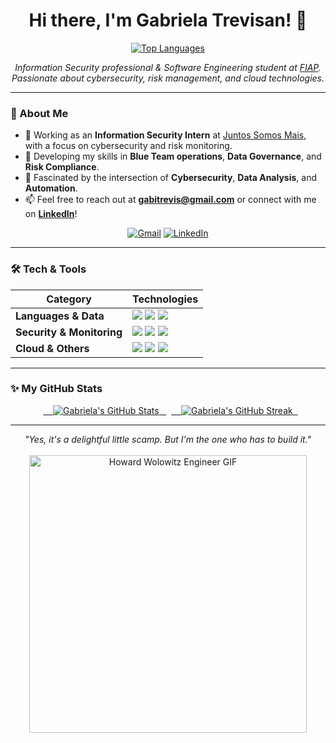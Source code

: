 <div align="center">

# Hi there, I'm Gabriela Trevisan! 👋

<a href="https://github.com/gabitrevisan">
  <img src="https://github-readme-stats.vercel.app/api/top-langs/?username=gabitrevisan&layout=compact&langs_count=7&theme=rose_pine" alt="Top Languages"/>
</a>

<p align="center">
  <em>Information Security professional & Software Engineering student at <a href="https://www.fiap.com.br/" target="_blank">FIAP</a>.</em>
  <br />
  <em>Passionate about cybersecurity, risk management, and cloud technologies.</em>
</p>

</div>

---

### 🌸 About Me

- 🔭 Working as an **Information Security Intern** at [Juntos Somos Mais](https://www.juntossomosmais.com.br/), with a focus on cybersecurity and risk monitoring.
- 🌱 Developing my skills in **Blue Team operations**, **Data Governance**, and **Risk Compliance**.
- 🤔 Fascinated by the intersection of **Cybersecurity**, **Data Analysis**, and **Automation**.
- 📫 Feel free to reach out at **gabitrevis@gmail.com** or connect with me on **[LinkedIn](https://www.linkedin.com/in/gabriela-trevisan-silva/)**!

<p align="center">
  <a href="mailto:gabitrevis@gmail.com"><img src="https://img.shields.io/badge/Gmail-FFC0CB?style=for-the-badge&logo=gmail&logoColor=black" alt="Gmail"/></a>
  <a href="https://www.linkedin.com/in/gabriela-trevisan-silva/"><img src="https://img.shields.io/badge/LinkedIn-FFC0CB?style=for-the-badge&logo=linkedin&logoColor=black" alt="LinkedIn"/></a>
</p>

---

### 🛠️ Tech & Tools

<div align="center">

| Category                 | Technologies                                                                                                                                                                                                                                                             |
| ------------------------ | ------------------------------------------------------------------------------------------------------------------------------------------------------------------------------------------------------------------------------------------------------------------------ |
| **Languages & Data** | <img src="https://img.shields.io/badge/Python-FFC0CB?style=for-the-badge&logo=python" /> <img src="https://img.shields.io/badge/Java-FFC0CB?style=for-the-badge&logo=openjdk" /> <img src="https://img.shields.io/badge/SQL-FFC0CB?style=for-the-badge&logo=mysql" />        |
| **Security & Monitoring**| <img src="https://img.shields.io/badge/SIEM-FFC0CB?style=for-the-badge" /> <img src="https://img.shields.io/badge/Akamai-FFC0CB?style=for-the-badge&logo=akamai" /> <img src="https://img.shields.io/badge/KnowBe4-FFC0CB?style=for-the-badge" />                            |
| **Cloud & Others** | <img src="https://img.shields.io/badge/AWS-FFC0CB?style=for-the-badge&logo=amazon-aws" /> <img src="https://img.shields.io/badge/Git-FFC0CB?style=for-the-badge&logo=git" /> <img src="https://img.shields.io/badge/Office_Suite-FFC0CB?style=for-the-badge&logo=microsoft-office" /> |

</div>

---

### ✨ My GitHub Stats

<div align="center">
  <a href="https://github.com/gabitrevisan">
    <img src="https://github-readme-stats.vercel.app/api?username=gabitrevisan&show_icons=true&theme=rose_pine&include_all_commits=true&count_private=true&layout=compact" alt="Gabriela's GitHub Stats"/>
  </a>
  <a href="https://github.com/gabitrevisan">
    <img src="https://github-readme-streak-stats.vercel.app/?user=gabitrevisan&theme=rose_pine" alt="Gabriela's GitHub Streak"/>
  </a>
</div>

---

<p align="center">
  <i>"Yes, it's a delightful little scamp. But I'm the one who has to build it."</i>
  <br>
  <br>
  <img src="https://media0.giphy.com/media/v1.Y2lkPTc5MGI3NjExNnNkdGswdGg2Y2kxM2FuemZqYnk1YmI3czI0OGMzNXM3aTM1MXFlYyZlcD12MV9pbnRlcm5hbF9naWZfYnlfaWQmY3Q9Zw/TvTR3wEyyqJpK/giphy.gif" alt="Howard Wolowitz Engineer GIF" width="444"/>
</p>
